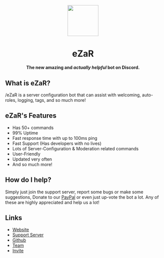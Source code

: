 <h2 align="center">
  <img src="https://capy-cdn.xyz/tHGcq1sz.png" height="100px" width="100px">
</h2>

<h1 align="center">eZaR</h1>
<h4 align="center">The new amazing and <em>actually helpful</em> bot on Discord.</h4>

## What is eZaR?

/eZaR is a server configuration bot that can assist with welcoming, auto-roles, logging, tags, and so much more!

## eZaR's Features

- Has 50+ commands
- 99% Uptime
- Fast response time with up to 100ms ping
- Fast Support (Has developers with no lives)
- Lots of Server-Configuration & Moderation related commands
- User-Friendly
- Updated very often
- And so much more!

## How do I help?

Simply just join the support server, report some bugs or make some suggestions, Donate to our [PayPal](https://paypal.me/realShamlol) or even just up-vote the bot a lot. Any of these are highly appreciated and help us a lot!

## Links

- [Website](https://ezar.shamdev.xyz)
- [Support Server](https://ezar.shamdev.xyz/discord)
- [Github](https://github.com/eZaR-Bot)
- [Team](https://ezar.shamdev.xyz/team)
- [Invite](https://discord.com/oauth2/authorize?client_id=906816722676371496&scope=bot+applications.commands&permissions=53472276811)
